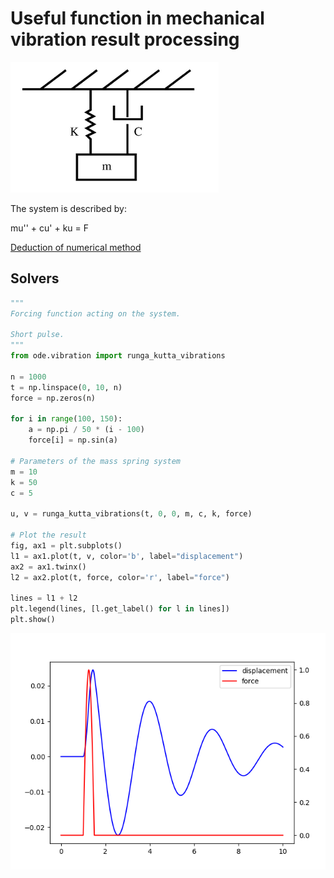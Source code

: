# Useful function in mechanical vibration result processing

![mass-spring](./res/mass_spring.png)

The system is described by:

mu'' + cu' + ku = F

[Deduction of numerical method](https://ritchievink.com/blog/2017/04/13/writing-a-fourth-order-runga-kutta-solver-for-a-vibrations-problem-in-python-part-1/)

## Solvers

```python
"""
Forcing function acting on the system.

Short pulse.
"""
from ode.vibration import runga_kutta_vibrations

n = 1000
t = np.linspace(0, 10, n)
force = np.zeros(n)

for i in range(100, 150):
    a = np.pi / 50 * (i - 100)
    force[i] = np.sin(a)

# Parameters of the mass spring system
m = 10
k = 50
c = 5

u, v = runga_kutta_vibrations(t, 0, 0, m, c, k, force)

# Plot the result
fig, ax1 = plt.subplots()
l1 = ax1.plot(t, v, color='b', label="displacement")
ax2 = ax1.twinx()
l2 = ax2.plot(t, force, color='r', label="force")

lines = l1 + l2
plt.legend(lines, [l.get_label() for l in lines])
plt.show()
```
![response](./res/figure_1.png)